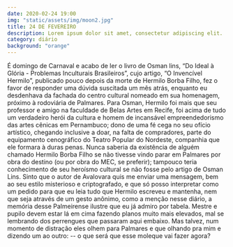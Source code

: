 ```yaml
---
date: 2020-02-24 19:00
img: "static/assets/img/moon2.jpg"
title: 24 DE FEVEREIRO
description: Lorem ipsum dolor sit amet, consectetur adipiscing elit. 
category: diário
background: "orange"
---
```


É domingo de Carnaval e acabo de ler o livro de Osman lins, “Do Ideal à Glória - Problemas Inculturais Brasileiros”, cujo artigo, “O Invencível Hermilo”, publicado pouco depois da morte de Hermilo Borba Filho, fez o favor de responder uma dúvida suscitada um mês atrás, enquanto eu desdenhava da fachada do centro cultural nomeado em sua homenagem, próximo à rodoviária de Palmares. 
Para Osman, Hermilo foi mais que seu professor e amigo na faculdade de Belas Artes em Recife, foi acima de tudo um verdadeiro herói da cultura e homem de incansável empreendedorismo das artes cênicas em Pernambuco;  dono de uma fé cega no seu ofício artístico, chegando inclusive a doar, na falta de compradores, parte do equipamento cenográfico do Teatro Popular do Nordeste, companhia que ele formara à duras penas. 
Nunca saberia da existência de alguém chamado Hermilo Borba Filho se não tivesse vindo parar em Palmares por obra do destino (ou por obra do MEC, se preferir); tampouco teria conhecimento de seu heroísmo cultural se não fosse pelo artigo de Osman Lins. Sinto que o autor de Avalovara quis me enviar uma mensagem, bem ao seu estilo misterioso e criptografado, e que só posso interpretar como um pedido para que eu leia tudo que Hermilo escreveu e mantenha, nem que seja através de um gesto anônimo, como a menção nesse diário, a memória desse Palmeirense ilustre que eu já admiro por tabela. 
Mestre e pupilo devem estar lá em cima fazendo planos muito mais elevados, mal se lembrando dos perrengues que passaram aqui embaixo. Mas talvez, num momento de distração eles olhem para Palmares e que olhando pra mim e dizendo um ao outro: -- o que será que esse moleque vai fazer agora?

